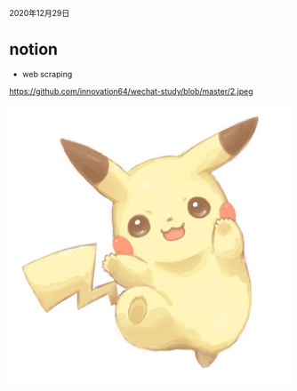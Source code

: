 2020年12月29日

# notion
* web scraping

https://github.com/innovation64/wechat-study/blob/master/2.jpeg

![avatar](https://github.com/innovation64/wechat-study/blob/master/2.jpeg?raw=true)
